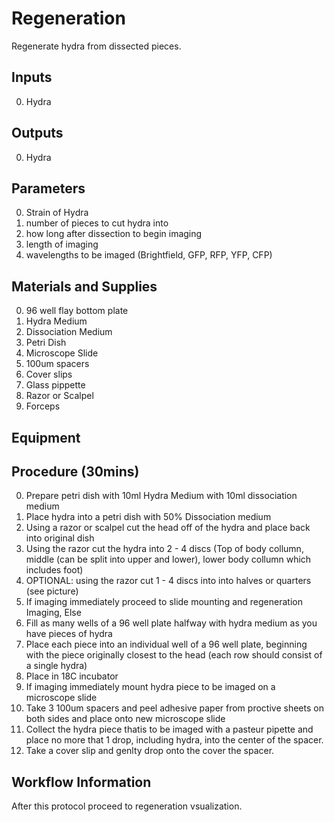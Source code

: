 Regeneration
===
Regenerate hydra from dissected pieces.

Inputs
---
0. Hydra 

Outputs
---
0. Hydra 

Parameters
---
0. Strain of Hydra
0. number of pieces to cut hydra into
0. how long after dissection to begin imaging 
0. length of imaging 
0. wavelengths to be imaged (Brightfield, GFP, RFP, YFP, CFP)

Materials and Supplies
---
0. 96 well flay bottom plate
0. Hydra Medium
0. Dissociation Medium
0. Petri Dish
0. Microscope Slide 
0. 100um spacers 
0. Cover slips
0. Glass pippette 
0. Razor or Scalpel
0. Forceps

Equipment
---

Procedure (30mins)
---
0. Prepare petri dish with 10ml Hydra Medium with 10ml dissociation medium 
0. Place hydra into a petri dish with 50% Dissociation medium
0. Using a razor or scalpel cut the head off of the hydra and place back into original dish
0. Using the razor cut the hydra into 2 - 4 discs (Top of body collumn, middle (can be split into upper and lower), lower body collumn which includes foot)
0. OPTIONAL: using the razor cut 1 - 4 discs into into halves or quarters (see picture)
0. If imaging immediately proceed to slide mounting and regeneration Imaging, Else 
0. Fill as many wells of a 96 well plate halfway with hydra medium as you have pieces of hydra
0. Place each piece into an individual well of a 96 well plate, beginning with the piece originally closest to the head (each row should consist of a single hydra)
0. Place in 18C incubator
0. If imaging immediately mount hydra piece to be imaged on a microscope slide
0. Take 3 100um spacers and peel adhesive paper from proctive sheets on both sides and place onto new microscope slide
0. Collect the hydra piece thatis to be imaged with a pasteur pipette and place no more that 1 drop, including hydra, into the center of the spacer.
0. Take a cover slip and genlty drop onto the cover the spacer. 

Workflow Information
---
After this protocol proceed to regeneration vsualization.
